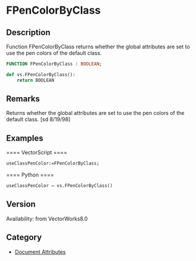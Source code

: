 # FPenColorByClass

## Description
Function FPenColorByClass returns whether the global attributes are set to use the pen colors of the default class.

```pascal
FUNCTION FPenColorByClass : BOOLEAN;
```

```python
def vs.FPenColorByClass():
    return BOOLEAN
```

## Remarks
Returns whether the global attributes are set to use the pen colors of the default class.
[sd 8/19/98]

## Examples
==== VectorScript ====
```pascal
useClassPenColor:=FPenColorByClass;
```
==== Python ====
```python
useClassPenColor = vs.FPenColorByClass()
```

## Version
Availability: from VectorWorks8.0

## Category
* [Document Attributes](../Categories/Document%20Attributes.md)
